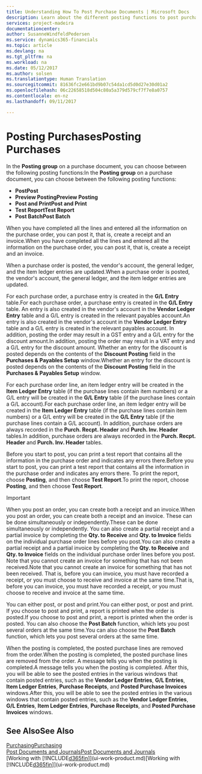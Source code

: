 ```yaml
---
title: Understanding How To Post Purchase Documents | Microsoft Docs
description: Learn about the different posting functions to post purchase documents.
services: project-madeira
documentationcenter: 
author: SusanneWindfeldPedersen
ms.service: dynamics365-financials
ms.topic: article
ms.devlang: na
ms.tgt_pltfrm: na
ms.workload: na
ms.date: 05/12/2017
ms.author: solsen
ms.translationtype: Human Translation
ms.sourcegitcommit: 81636fc2e661bd9b07c54da1cd5d0d27e30d01a2
ms.openlocfilehash: 06c22658518d504c80a5a379d579cf7f7e8a0757
ms.contentlocale: en-nz
ms.lasthandoff: 09/11/2017

---
```

# <a name="posting-purchases"></a><span data-ttu-id="0a87a-103">Posting Purchases</span><span class="sxs-lookup"><span data-stu-id="0a87a-103">Posting Purchases</span></span>
<span data-ttu-id="0a87a-104">In the **Posting group** on a purchase document, you can choose between the following posting functions:</span><span class="sxs-lookup"><span data-stu-id="0a87a-104">In the **Posting group** on a purchase document, you can choose between the following posting functions:</span></span>

* <span data-ttu-id="0a87a-105">**Post**</span><span class="sxs-lookup"><span data-stu-id="0a87a-105">**Post**</span></span>
* <span data-ttu-id="0a87a-106">**Preview Posting**</span><span class="sxs-lookup"><span data-stu-id="0a87a-106">**Preview Posting**</span></span>
* <span data-ttu-id="0a87a-107">**Post and Print**</span><span class="sxs-lookup"><span data-stu-id="0a87a-107">**Post and Print**</span></span>
* <span data-ttu-id="0a87a-108">**Test Report**</span><span class="sxs-lookup"><span data-stu-id="0a87a-108">**Test Report**</span></span>
* <span data-ttu-id="0a87a-109">**Post Batch**</span><span class="sxs-lookup"><span data-stu-id="0a87a-109">**Post Batch**</span></span>

<span data-ttu-id="0a87a-110">When you have completed all the lines and entered all the information on the purchase order, you can post it, that is, create a receipt and an invoice.</span><span class="sxs-lookup"><span data-stu-id="0a87a-110">When you have completed all the lines and entered all the information on the purchase order, you can post it, that is, create a receipt and an invoice.</span></span>

<span data-ttu-id="0a87a-111">When a purchase order is posted, the vendor's account, the general ledger, and the item ledger entries are updated.</span><span class="sxs-lookup"><span data-stu-id="0a87a-111">When a purchase order is posted, the vendor's account, the general ledger, and the item ledger entries are updated.</span></span>

<span data-ttu-id="0a87a-112">For each purchase order, a purchase entry is created in the **G/L Entry** table.</span><span class="sxs-lookup"><span data-stu-id="0a87a-112">For each purchase order, a purchase entry is created in the **G/L Entry** table.</span></span> <span data-ttu-id="0a87a-113">An entry is also created in the vendor's account in the **Vendor Ledger Entry** table and a G/L entry is created in the relevant payables account.</span><span class="sxs-lookup"><span data-stu-id="0a87a-113">An entry is also created in the vendor's account in the **Vendor Ledger Entry** table and a G/L entry is created in the relevant payables account.</span></span> <span data-ttu-id="0a87a-114">In addition, posting the order may result in a GST entry and a G/L entry for the discount amount.</span><span class="sxs-lookup"><span data-stu-id="0a87a-114">In addition, posting the order may result in a VAT entry and a G/L entry for the discount amount.</span></span> <span data-ttu-id="0a87a-115">Whether an entry for the discount is posted depends on the contents of the **Discount Posting** field in the **Purchases & Payables Setup** window.</span><span class="sxs-lookup"><span data-stu-id="0a87a-115">Whether an entry for the discount is posted depends on the contents of the **Discount Posting** field in the **Purchases & Payables Setup** window.</span></span>

<span data-ttu-id="0a87a-116">For each purchase order line, an item ledger entry will be created in the **Item Ledger Entry** table (if the purchase lines contain item numbers) or a G/L entry will be created in the **G/L Entry** table (if the purchase lines contain a G/L account).</span><span class="sxs-lookup"><span data-stu-id="0a87a-116">For each purchase order line, an item ledger entry will be created in the **Item Ledger Entry** table (if the purchase lines contain item numbers) or a G/L entry will be created in the **G/L Entry** table (if the purchase lines contain a G/L account).</span></span> <span data-ttu-id="0a87a-117">In addition, purchase orders are always recorded in the **Purch. Recpt. Header** and **Purch. Inv. Header** tables.</span><span class="sxs-lookup"><span data-stu-id="0a87a-117">In addition, purchase orders are always recorded in the **Purch. Recpt. Header** and **Purch. Inv. Header** tables.</span></span>

<span data-ttu-id="0a87a-118">Before you start to post, you can print a test report that contains all the information in the purchase order and indicates any errors there.</span><span class="sxs-lookup"><span data-stu-id="0a87a-118">Before you start to post, you can print a test report that contains all the information in the purchase order and indicates any errors there.</span></span> <span data-ttu-id="0a87a-119">To print the report, choose **Posting**, and then choose **Test Report**.</span><span class="sxs-lookup"><span data-stu-id="0a87a-119">To print the report, choose **Posting**, and then choose **Test Report**.</span></span>

> [!IMPORTANT]  
>   <span data-ttu-id="0a87a-120">When you post an order, you can create both a receipt and an invoice.</span><span class="sxs-lookup"><span data-stu-id="0a87a-120">When you post an order, you can create both a receipt and an invoice.</span></span> <span data-ttu-id="0a87a-121">These can be done simultaneously or independently.</span><span class="sxs-lookup"><span data-stu-id="0a87a-121">These can be done simultaneously or independently.</span></span> <span data-ttu-id="0a87a-122">You can also create a partial receipt and a partial invoice by completing the **Qty. to Receive** and **Qty. to Invoice** fields on the individual purchase order lines before you post.</span><span class="sxs-lookup"><span data-stu-id="0a87a-122">You can also create a partial receipt and a partial invoice by completing the **Qty. to Receive** and **Qty. to Invoice** fields on the individual purchase order lines before you post.</span></span> <span data-ttu-id="0a87a-123">Note that you cannot create an invoice for something that has not been received.</span><span class="sxs-lookup"><span data-stu-id="0a87a-123">Note that you cannot create an invoice for something that has not been received.</span></span> <span data-ttu-id="0a87a-124">That is, before you can invoice, you must have recorded a receipt, or you must choose to receive and invoice at the same time.</span><span class="sxs-lookup"><span data-stu-id="0a87a-124">That is, before you can invoice, you must have recorded a receipt, or you must choose to receive and invoice at the same time.</span></span>

<span data-ttu-id="0a87a-125">You can either post, or post and print.</span><span class="sxs-lookup"><span data-stu-id="0a87a-125">You can either post, or post and print.</span></span> <span data-ttu-id="0a87a-126">If you choose to post and print, a report is printed when the order is posted.</span><span class="sxs-lookup"><span data-stu-id="0a87a-126">If you choose to post and print, a report is printed when the order is posted.</span></span> <span data-ttu-id="0a87a-127">You can also choose the **Post Batch** function, which lets you post several orders at the same time.</span><span class="sxs-lookup"><span data-stu-id="0a87a-127">You can also choose the **Post Batch** function, which lets you post several orders at the same time.</span></span>

<span data-ttu-id="0a87a-128">When the posting is completed, the posted purchase lines are removed from the order.</span><span class="sxs-lookup"><span data-stu-id="0a87a-128">When the posting is completed, the posted purchase lines are removed from the order.</span></span> <span data-ttu-id="0a87a-129">A message tells you when the posting is completed.</span><span class="sxs-lookup"><span data-stu-id="0a87a-129">A message tells you when the posting is completed.</span></span> <span data-ttu-id="0a87a-130">After this, you will be able to see the posted entries in the various windows that contain posted entries, such as the **Vendor Ledger Entries**, **G/L Entries**, **Item Ledger Entries**, **Purchase Receipts**, and **Posted Purchase Invoices** windows.</span><span class="sxs-lookup"><span data-stu-id="0a87a-130">After this, you will be able to see the posted entries in the various windows that contain posted entries, such as the **Vendor Ledger Entries**, **G/L Entries**, **Item Ledger Entries**, **Purchase Receipts**, and **Posted Purchase Invoices** windows.</span></span>

## <a name="see-also"></a><span data-ttu-id="0a87a-131">See Also</span><span class="sxs-lookup"><span data-stu-id="0a87a-131">See Also</span></span>
[<span data-ttu-id="0a87a-132">Purchasing</span><span class="sxs-lookup"><span data-stu-id="0a87a-132">Purchasing</span></span>](purchasing-manage-purchasing.md)  
[<span data-ttu-id="0a87a-133">Post Documents and Journals</span><span class="sxs-lookup"><span data-stu-id="0a87a-133">Post Documents and Journals</span></span>](ui-post-documents-journals.md)  
<span data-ttu-id="0a87a-134">[Working with [!INCLUDE[d365fin](includes/d365fin_md.md)]](ui-work-product.md)</span><span class="sxs-lookup"><span data-stu-id="0a87a-134">[Working with [!INCLUDE[d365fin](includes/d365fin_md.md)]](ui-work-product.md)</span></span>


